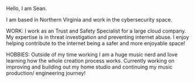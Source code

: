 Hello, I am Sean.

I am based in Northern Virginia and work in the cybersecurity space.

WORK:
I work as an Trust and Safety Specialist for a large cloud company. My expertise is in threat investigation and preventing internet abuse. I enjoy helping contribute to the internet being a safer and more enjoyable space!

HOBBIES:
Outside of my time working I am a huge music nerd and love learning how the whole creation process works. Currently working on improving and building out my home studio and continuing my music production/ engineering journey!
